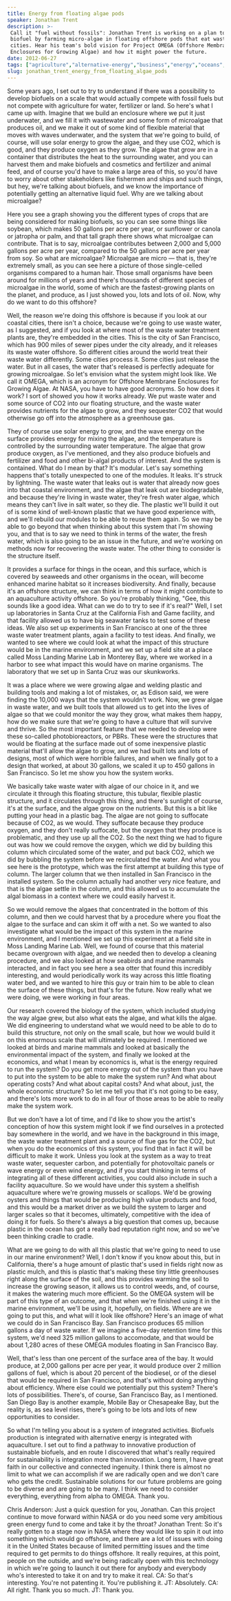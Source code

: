 ```yaml
---
title: Energy from floating algae pods
speaker: Jonathan Trent
description: >-
 Call it "fuel without fossils": Jonathan Trent is working on a plan to grow new
 biofuel by farming micro-algae in floating offshore pods that eat wastewater from
 cities. Hear his team's bold vision for Project OMEGA (Offshore Membrane
 Enclosures for Growing Algae) and how it might power the future.
date: 2012-06-27
tags: ["agriculture","alternative-energy","business","energy","oceans","science","technology","sustainability","environment","biotech","climate-change","solar-energy","biology","ecology","plants","biodiversity","industrial-design","infrastructure","nature","water","engineering","economics","nasa","wind-energy","natural-resources"]
slug: jonathan_trent_energy_from_floating_algae_pods
---
```


Some years ago, I set out to try to understand if there was a possibility to develop
biofuels on a scale that would actually compete with fossil fuels but not compete with
agriculture for water, fertilizer or land. So here's what I came up with. Imagine that we
build an enclosure where we put it just underwater, and we fill it with wastewater and
some form of microalgae that produces oil, and we make it out of some kind of flexible
material that moves with waves underwater, and the system that we're going to build, of
course, will use solar energy to grow the algae, and they use CO2, which is good, and they
produce oxygen as they grow. The algae that grow are in a container that distributes the
heat to the surrounding water, and you can harvest them and make biofuels and cosmetics
and fertilizer and animal feed, and of course you'd have to make a large area of this, so
you'd have to worry about other stakeholders like fishermen and ships and such things, but
hey, we're talking about biofuels, and we know the importance of potentially getting an
alternative liquid fuel. Why are we talking about microalgae?

Here you see a graph showing you the different types of crops that are being considered
for making biofuels, so you can see some things like soybean, which makes 50 gallons per
acre per year, or sunflower or canola or jatropha or palm, and that tall graph there shows
what microalgae can contribute. That is to say, microalgae contributes between 2,000 and
5,000 gallons per acre per year, compared to the 50 gallons per acre per year from soy. So
what are microalgae? Microalgae are micro — that is, they're extremely small, as you can
see here a picture of those single-celled organisms compared to a human hair. Those small
organisms have been around for millions of years and there's thousands of different
species of microalgae in the world, some of which are the fastest-growing plants on the
planet, and produce, as I just showed you, lots and lots of oil. Now, why do we want to do
this offshore?

Well, the reason we're doing this offshore is because if you look at our coastal cities,
there isn't a choice, because we're going to use waste water, as I suggested, and if you
look at where most of the waste water treatment plants are, they're embedded in the
cities. This is the city of San Francisco, which has 900 miles of sewer pipes under the
city already, and it releases its waste water offshore. So different cities around the
world treat their waste water differently. Some cities process it. Some cities just
release the water. But in all cases, the water that's released is perfectly adequate for
growing microalgae. So let's envision what the system might look like. We call it OMEGA,
which is an acronym for Offshore Membrane Enclosures for Growing Algae. At NASA, you have
to have good acronyms. So how does it work? I sort of showed you how it works already. We
put waste water and some source of CO2 into our floating structure, and the waste water
provides nutrients for the algae to grow, and they sequester CO2 that would otherwise go
off into the atmosphere as a greenhouse gas.

They of course use solar energy to grow, and the wave energy on the surface provides
energy for mixing the algae, and the temperature is controlled by the surrounding water
temperature. The algae that grow produce oxygen, as I've mentioned, and they also produce
biofuels and fertilizer and food and other bi-algal products of interest. And the system is
contained. What do I mean by that? It's modular. Let's say something happens that's
totally unexpected to one of the modules. It leaks. It's struck by lightning. The waste
water that leaks out is water that already now goes into that coastal environment, and the
algae that leak out are biodegradable, and because they're living in waste water, they're
fresh water algae, which means they can't live in salt water, so they die. The plastic
we'll build it out of is some kind of well-known plastic that we have good experience
with, and we'll rebuild our modules to be able to reuse them again. So we may be able to go
beyond that when thinking about this system that I'm showing you, and that is to say we
need to think in terms of the water, the fresh water, which is also going to be an issue
in the future, and we're working on methods now for recovering the waste water. The other
thing to consider is the structure itself.

It provides a surface for things in the ocean, and this surface, which is covered by
seaweeds and other organisms in the ocean, will become enhanced marine habitat so it
increases biodiversity. And finally, because it's an offshore structure, we can think in
terms of how it might contribute to an aquaculture activity offshore. So you're probably
thinking, "Gee, this sounds like a good idea. What can we do to try to see if it's real?"
Well, I set up laboratories in Santa Cruz at the California Fish and Game facility, and
that facility allowed us to have big seawater tanks to test some of these ideas. We also
set up experiments in San Francisco at one of the three waste water treatment plants,
again a facility to test ideas. And finally, we wanted to see where we could look at what
the impact of this structure would be in the marine environment, and we set up a field
site at a place called Moss Landing Marine Lab in Monterey Bay, where we worked in a
harbor to see what impact this would have on marine organisms. The laboratory that we set
up in Santa Cruz was our skunkworks.

It was a place where we were growing algae and welding plastic and building tools and
making a lot of mistakes, or, as Edison said, we were finding the 10,000 ways that the
system wouldn't work. Now, we grew algae in waste water, and we built tools that allowed
us to get into the lives of algae so that we could monitor the way they grow, what makes
them happy, how do we make sure that we're going to have a culture that will survive and
thrive. So the most important feature that we needed to develop were these so-called
photobioreactors, or PBRs. These were the structures that would be floating at the surface
made out of some inexpensive plastic material that'll allow the algae to grow, and we had
built lots and lots of designs, most of which were horrible failures, and when we finally
got to a design that worked, at about 30 gallons, we scaled it up to 450 gallons in San
Francisco. So let me show you how the system works.

We basically take waste water with algae of our choice in it, and we circulate it through
this floating structure, this tubular, flexible plastic structure, and it circulates
through this thing, and there's sunlight of course, it's at the surface, and the algae
grow on the nutrients. But this is a bit like putting your head in a plastic bag. The algae
are not going to suffocate because of CO2, as we would. They suffocate because they
produce oxygen, and they don't really suffocate, but the oxygen that they produce is
problematic, and they use up all the CO2. So the next thing we had to figure out was how
we could remove the oxygen, which we did by building this column which circulated some of
the water, and put back CO2, which we did by bubbling the system before we recirculated
the water. And what you see here is the prototype, which was the first attempt at building
this type of column. The larger column that we then installed in San Francisco in the
installed system. So the column actually had another very nice feature, and that is the
algae settle in the column, and this allowed us to accumulate the algal biomass in a
context where we could easily harvest it.

So we would remove the algaes that concentrated in the bottom of this column, and then we
could harvest that by a procedure where you float the algae to the surface and can skim it
off with a net. So we wanted to also investigate what would be the impact of this system in
the marine environment, and I mentioned we set up this experiment at a field site in Moss
Landing Marine Lab. Well, we found of course that this material became overgrown with
algae, and we needed then to develop a cleaning procedure, and we also looked at how
seabirds and marine mammals interacted, and in fact you see here a sea otter that found
this incredibly interesting, and would periodically work its way across this little
floating water bed, and we wanted to hire this guy or train him to be able to clean the
surface of these things, but that's for the future. Now really what we were doing, we were
working in four areas.

Our research covered the biology of the system, which included studying the way algae
grew, but also what eats the algae, and what kills the algae. We did engineering to
understand what we would need to be able to do to build this structure, not only on the
small scale, but how we would build it on this enormous scale that will ultimately be
required. I mentioned we looked at birds and marine mammals and looked at basically the
environmental impact of the system, and finally we looked at the economics, and what I
mean by economics is, what is the energy required to run the system? Do you get more
energy out of the system than you have to put into the system to be able to make the
system run? And what about operating costs? And what about capital costs? And what about,
just, the whole economic structure? So let me tell you that it's not going to be easy, and
there's lots more work to do in all four of those areas to be able to really make the
system work.

But we don't have a lot of time, and I'd like to show you the artist's conception of how
this system might look if we find ourselves in a protected bay somewhere in the world, and
we have in the background in this image, the waste water treatment plant and a source of
flue gas for the CO2, but when you do the economics of this system, you find that in fact
it will be difficult to make it work. Unless you look at the system as a way to treat
waste water, sequester carbon, and potentially for photovoltaic panels or wave energy or
even wind energy, and if you start thinking in terms of integrating all of these different
activities, you could also include in such a facility aquaculture. So we would have under
this system a shellfish aquaculture where we're growing mussels or scallops. We'd be
growing oysters and things that would be producing high value products and food, and this
would be a market driver as we build the system to larger and larger scales so that it
becomes, ultimately, competitive with the idea of doing it for fuels. So there's always a
big question that comes up, because plastic in the ocean has got a really bad reputation
right now, and so we've been thinking cradle to cradle.

What are we going to do with all this plastic that we're going to need to use in our
marine environment? Well, I don't know if you know about this, but in California, there's
a huge amount of plastic that's used in fields right now as plastic mulch, and this is
plastic that's making these tiny little greenhouses right along the surface of the soil,
and this provides warming the soil to increase the growing season, it allows us to control
weeds, and, of course, it makes the watering much more efficient. So the OMEGA system will
be part of this type of an outcome, and that when we're finished using it in the marine
environment, we'll be using it, hopefully, on fields. Where are we going to put this, and
what will it look like offshore? Here's an image of what we could do in San Francisco Bay.
San Francisco produces 65 million gallons a day of waste water. If we imagine a five-day
retention time for this system, we'd need 325 million gallons to accomodate, and that
would be about 1,280 acres of these OMEGA modules floating in San Francisco
Bay.

Well, that's less than one percent of the surface area of the bay. It would produce, at
2,000 gallons per acre per year, it would produce over 2 million gallons of fuel, which is
about 20 percent of the biodiesel, or of the diesel that would be required in San
Francisco, and that's without doing anything about efficiency. Where else could we
potentially put this system? There's lots of possibilities. There's, of course, San
Francisco Bay, as I mentioned. San Diego Bay is another example, Mobile Bay or Chesapeake
Bay, but the reality is, as sea level rises, there's going to be lots and lots of new
opportunities to consider. 

So what I'm telling you about is a system of integrated activities. Biofuels production is
integrated with alternative energy is integrated with aquaculture. I set out to find a
pathway to innovative production of sustainable biofuels, and en route I discovered that
what's really required for sustainability is integration more than innovation. Long term, I
have great faith in our collective and connected ingenuity. I think there is almost no
limit to what we can accomplish if we are radically open and we don't care who gets the
credit. Sustainable solutions for our future problems are going to be diverse and are
going to be many. I think we need to consider everything, everything from alpha to OMEGA.
Thank you. 

Chris Anderson: Just a quick question for you, Jonathan. Can this project continue to move
forward within NASA or do you need some very ambitious green energy fund to come and take
it by the throat? Jonathan Trent: So it's really gotten to a stage now in NASA where they
would like to spin it out into something which would go offshore, and there are a lot of
issues with doing it in the United States because of limited permitting issues and the
time required to get permits to do things offshore. It really requires, at this point,
people on the outside, and we're being radically open with this technology in which we're
going to launch it out there for anybody and everybody who's interested to take it on and
try to make it real. CA: So that's interesting. You're not patenting it. You're publishing
it. JT: Absolutely. CA: All right. Thank you so much. JT: Thank you. 

<!--
ad_duration=3.33
comment_count=123
event="TEDGlobal 2012"
external_start_time=0
has_talk_citation=1
intro_duration=11.82
is_subtitle_required="False"
is_talk_featured="True"
language="en"
language_swap="False"
native_language="en"
number_of_related_talks=6
number_of_speakers=1
number_of_subtitled_videos=22
number_of_tags=25
number_of_talk_download_languages=22
number_of_talk_more_resources=0
number_of_talk_recommendations=0
number_of_talks_take_actions=0
post_ad_duration=0.83
published_timestamp="2012-09-08 15:09:57"
recording_date="2012-06-27"
speaker_description="Scientist and biofuel guru"
speaker_is_published=1
speaker_name="Jonathan Trent"
speaker_what_others_say="[Trent’s] process is amazingly simple."
talk_more_resources=[]
talk_name="Energy from floating algae pods"
talks_tags=["agriculture","alternative-energy","business","energy","oceans","science","technology","sustainability","environment","biotech","climate-change","solar-energy","biology","ecology","plants","biodiversity","industrial-design","infrastructure","nature","water","engineering","economics","nasa","wind-energy","natural-resources"]
talks_take_action=[]
url_audio="https://download.ted.com/talks/JonathanTrent_2012G.mp3?apikey=acme-roadrunner"
url_photo_speaker="https://pe.tedcdn.com/images/ted/f5a62d8065b95c2346fbe02977cfb069998e1883_254x191.jpg"
url_photo_talk="https://pe.tedcdn.com/images/ted/93ef1e914e9715e911cbcac0447377bdb1bfafe6_1600x1200.jpg"
url_webpage="https://www.ted.com/talks/jonathan_trent_energy_from_floating_algae_pods"
video_type_name="TED Stage Talk"
-->